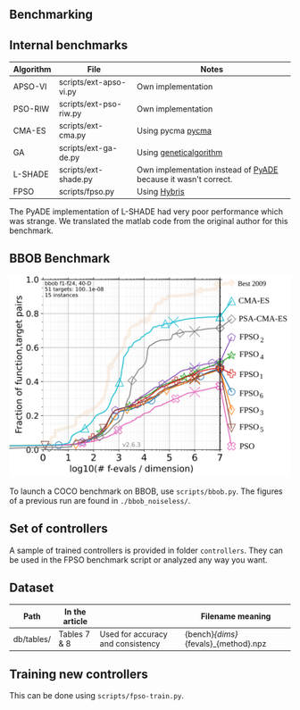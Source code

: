 ## Benchmarking

## Internal benchmarks

| Algorithm   | File                   |Notes   |
|-------------|------------------------|--------|
| APSO-VI     | scripts/ext-apso-vi.py | Own implementation |
| PSO-RIW     | scripts/ext-pso-riw.py | Own implementation |
| CMA-ES      | scripts/ext-cma.py     | Using pycma [pycma](https://github.com/CMA-ES/pycma)|
| GA          | scripts/ext-ga-de.py   | Using [geneticalgorithm](https://github.com/rmsolgi/geneticalgorithm) |
| L-SHADE     | scripts/ext-shade.py   | Own implementation instead of [PyADE](https://github.com/xKuZz/pyade) because it wasn't correct.|
| FPSO        | scripts/fpso.py        | Using [Hybris](https://github.com/Kaeryv/Hybris) |

The PyADE implementation of L-SHADE had very poor performance which was strange.
We translated the matlab code from the original author for this benchmark.

## BBOB Benchmark

![](bbob_noiseless/pprldmany_40D_noiselessall.svg)

To launch a COCO benchmark on BBOB, use `scripts/bbob.py`.
The figures of a previous run are found in `./bbob_noiseless/`.

## Set of controllers

A sample of trained controllers is provided in folder `controllers`.
They can be used in the FPSO benchmark script or analyzed any way you want.

## Dataset

| Path       | In the article |                                   | Filename meaning                     |
|------------|----------------|-----------------------------------|--------------------------------------|
| db/tables/ | Tables 7 & 8   | Used for accuracy and consistency | {bench}_{dims}_{fevals}_{method}.npz |

## Training new controllers

This can be done using `scripts/fpso-train.py`.
